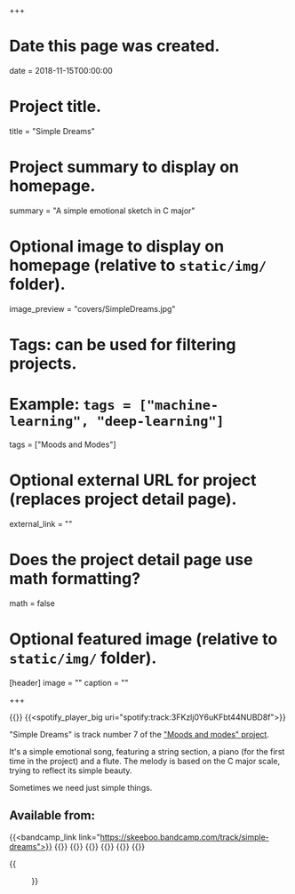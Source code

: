 +++
# Date this page was created.
date = 2018-11-15T00:00:00

# Project title.
title = "Simple Dreams"

# Project summary to display on homepage.
summary = "A simple emotional sketch in C major"

# Optional image to display on homepage (relative to `static/img/` folder).
image_preview = "covers/SimpleDreams.jpg"

# Tags: can be used for filtering projects.
# Example: `tags = ["machine-learning", "deep-learning"]`
tags = ["Moods and Modes"]

# Optional external URL for project (replaces project detail page).
external_link = ""

# Does the project detail page use math formatting?
math = false

# Optional featured image (relative to `static/img/` folder).
[header]
image = ""
caption = ""

+++

{{<bandcamp title="Simple Dreams" track="2051252705" link="https://skeeboo.bandcamp.com/track/simple-dreams">}} 
{{<spotify_player_big uri="spotify:track:3FKzlj0Y6uKFbt44NUBD8f">}}

"Simple Dreams" is track number 7 of the ["Moods and modes" project](/post/moods_and_modes). 

It's a simple emotional song, featuring a string section, a piano (for the first time in the project) and a flute. 
The melody is based on the C major scale, trying to reflect its simple beauty. 

Sometimes we need just simple things.


## Available from:

{{<bandcamp_link link="https://skeeboo.bandcamp.com/track/simple-dreams">}}
{{<itunes link="https://itunes.apple.com/us/album/simple-dreams-single/1442700293">}}
{{<amazon link="http://www.amazon.com/gp/product/B07KLDR2CH">}}
{{<spotify link="https://open.spotify.com/track/3FKzlj0Y6uKFbt44NUBD8f">}}
{{<youtube link="https://youtu.be/D0IVIs3bgWQ">}}
{{<deezer link="https://www.deezer.com/album/78927772">}}
{{<napster link="https://us.napster.com/artist/skeeboo/album/simple-dreams">}}

{{<figure src="/img/covers/SimpleDreams.jpg" width="320" link="https://distrokid.com/hyperfollow/skeeboo/fsTj" target="_blank">}}



